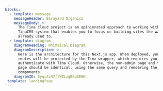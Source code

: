 ```yaml
---
blocks:
  - template: message
    messageHeader: Barnyard Organics
    messageBody: >
      The Tina Cloud project is an opinionated approach to working with the
      TinaCMS system that enables you to focus on building sites the way you're
      already used to.
  - template: diagram
    diagramHeading: Whimsical Diagram
    diagramDescription: >-
      Here is the architecture for this Next.js app. When deployed, your admin
      routes will be protected by the Tina wrapper, which requires you to
      authenticate with Tina Cloud. Otherwise, the non-admin page and the admin
      page should be identical, using the same query and rendering the same
      components.
    diagramID: Eyqu4zN7ftWZLzgBBuXE6H
_template: landingPage
---
```


